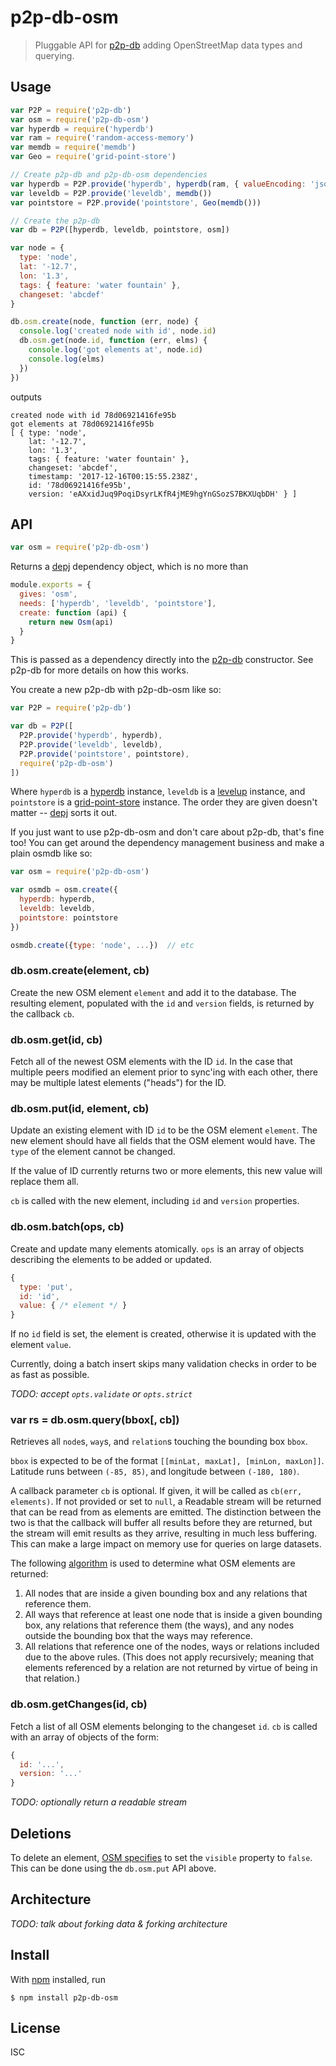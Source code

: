 # p2p-db-osm

> Pluggable API for [p2p-db][p2p-db] adding OpenStreetMap data types and
> querying.

## Usage

```js
var P2P = require('p2p-db')
var osm = require('p2p-db-osm')
var hyperdb = require('hyperdb')
var ram = require('random-access-memory')
var memdb = require('memdb')
var Geo = require('grid-point-store')

// Create p2p-db and p2p-db-osm dependencies
var hyperdb = P2P.provide('hyperdb', hyperdb(ram, { valueEncoding: 'json' }))
var leveldb = P2P.provide('leveldb', memdb())
var pointstore = P2P.provide('pointstore', Geo(memdb()))

// Create the p2p-db
var db = P2P([hyperdb, leveldb, pointstore, osm])

var node = {
  type: 'node',
  lat: '-12.7',
  lon: '1.3',
  tags: { feature: 'water fountain' },
  changeset: 'abcdef'
}

db.osm.create(node, function (err, node) {
  console.log('created node with id', node.id)
  db.osm.get(node.id, function (err, elms) {
    console.log('got elements at', node.id)
    console.log(elms)
  })
})
```

outputs

```
created node with id 78d06921416fe95b
got elements at 78d06921416fe95b
[ { type: 'node',
    lat: '-12.7',
    lon: '1.3',
    tags: { feature: 'water fountain' },
    changeset: 'abcdef',
    timestamp: '2017-12-16T00:15:55.238Z',
    id: '78d06921416fe95b',
    version: 'eAXxidJuq9PoqiDsyrLKfR4jME9hgYnGSozS7BKXUqbDH' } ]
```

## API

```js
var osm = require('p2p-db-osm')
```

Returns a [depj](https://github.com/noffle/depj) dependency object, which is no
more than

```js
module.exports = {
  gives: 'osm',
  needs: ['hyperdb', 'leveldb', 'pointstore'],
  create: function (api) {
    return new Osm(api)
  }
}
```

This is passed as a dependency directly into the
[p2p-db](https://github.com/noffle/p2p-db) constructor. See p2p-db for more
details on how this works.

You create a new p2p-db with p2p-db-osm like so:

```js
var P2P = require('p2p-db')

var db = P2P([
  P2P.provide('hyperdb', hyperdb),
  P2P.provide('leveldb', leveldb),
  P2P.provide('pointstore', pointstore),
  require('p2p-db-osm')
])
```

Where `hyperdb` is a [hyperdb](https://github.com/mafintosh/hyperdb) instance,
`leveldb` is a [levelup](https://github.com/level/levelup) instance, and
`pointstore` is a [grid-point-store](https://github.com/noffle/grid-point-store)
instance. The order they are given doesn't matter --
[depj](https://github.com/noffle/depj) sorts it out.

If you just want to use p2p-db-osm and don't care about p2p-db, that's fine too!
You can get around the dependency management business and make a plain osmdb
like so:

```js
var osm = require('p2p-db-osm')

var osmdb = osm.create({
  hyperdb: hyperdb,
  leveldb: leveldb,
  pointstore: pointstore
})

osmdb.create({type: 'node', ...})  // etc
```

### db.osm.create(element, cb)

Create the new OSM element `element` and add it to the database. The resulting
element, populated with the `id` and `version` fields, is returned by the
callback `cb`.

### db.osm.get(id, cb)

Fetch all of the newest OSM elements with the ID `id`. In the case that multiple
peers modified an element prior to sync'ing with each other, there may be
multiple latest elements ("heads") for the ID.

### db.osm.put(id, element, cb)

Update an existing element with ID `id` to be the OSM element `element`. The new
element should have all fields that the OSM element would have. The `type` of
the element cannot be changed.

If the value of ID currently returns two or more elements, this new value will
replace them all.

`cb` is called with the new element, including `id` and `version` properties.

### db.osm.batch(ops, cb)

Create and update many elements atomically. `ops` is an array of objects
describing the elements to be added or updated.

```js
{
  type: 'put',
  id: 'id',
  value: { /* element */ }
}
```

If no `id` field is set, the element is created, otherwise it is updated with
the element `value`.

Currently, doing a batch insert skips many validation checks in order to be as
fast as possible.

*TODO: accept `opts.validate` or `opts.strict`*

### var rs = db.osm.query(bbox[, cb])

Retrieves all `node`s, `way`s, and `relation`s touching the bounding box `bbox`.

`bbox` is expected to be of the format `[[minLat, maxLat], [minLon, maxLon]]`.
Latitude runs between `(-85, 85)`, and longitude between `(-180, 180)`.

A callback parameter `cb` is optional. If given, it will be called as
`cb(err, elements)`. If not provided or set to `null`, a Readable stream will be
returned that can be read from as elements are emitted. The distinction between
the two is that the callback will buffer all results before they are returned,
but the stream will emit results as they arrive, resulting in much less
buffering. This can make a large impact on memory use for queries on large
datasets.

The following [algorithm](https://wiki.openstreetmap.org/wiki/API_v0.6#Retrieving_map_data_by_bounding_box:_GET_.2Fapi.2F0.6.2Fmap) is used to determine what OSM elements are returned:

1. All nodes that are inside a given bounding box and any relations that reference them.
2. All ways that reference at least one node that is inside a given bounding box, any relations that reference them (the ways), and any nodes outside the bounding box that the ways may reference.
3. All relations that reference one of the nodes, ways or relations included due to the above rules. (This does not apply recursively; meaning that elements referenced by a relation are not returned by virtue of being in that relation.)

### db.osm.getChanges(id, cb)

Fetch a list of all OSM elements belonging to the changeset `id`. `cb` is called
with an array of objects of the form:

```js
{
  id: '...',
  version: '...'
}
```

*TODO: optionally return a readable stream*

## Deletions

To delete an element, [OSM
specifies](https://wiki.openstreetmap.org/wiki/Elements#Common_attributes) to
set the `visible` property to `false`. This can be done using the `db.osm.put`
API above.

## Architecture

*TODO: talk about forking data & forking architecture*

## Install

With [npm](https://npmjs.org/) installed, run

```
$ npm install p2p-db-osm
```

## License

ISC

[p2p-db]: https://github.com/noffle/p2p-db

